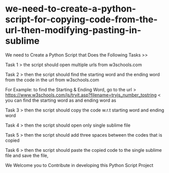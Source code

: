 # we-need-to-create-a-python-script-for-copying-code-from-the-url-then-modifying-pasting-in-sublime

We need to Create a Python Script that Does the Following Tasks >>

Task 1 > the script should open multiple urls from w3schools.com 

Task 2 > then the script should find the starting word and the ending word from the code in the url from w3schools.com 

For Example: to find the Starting & Ending Word, go to the url > https://www.w3schools.com/js/tryit.asp?filename=tryjs_number_tostring < you can find the 
starting word as <!DOCTYPE html> and ending word as </html>

Task 3 > then the script should copy the code w.r.t starting word and ending word 

Task 4 > then the script should open only single sublime file  

Task 5 > then the script should add three spaces between the codes that is copied

Task 6 > then the script should paste the copied code to the single sublime file and save the file, 

We Welcome you to Contribute in developing this Python Script Project
